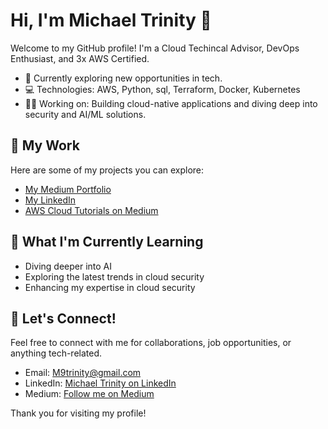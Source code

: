 # Hi, I'm Michael Trinity 🥂

Welcome to my GitHub profile! I'm a Cloud Techincal Advisor, DevOps Enthusiast, and 3x AWS Certified.

- 💼 Currently exploring new opportunities in tech.
- 💻 Technologies: AWS, Python, sql, Terraform, Docker, Kubernetes
- 🧑‍💻 Working on: Building cloud-native applications and diving deep into security and AI/ML solutions.

## 📂 My Work
Here are some of my projects you can explore:

- [My Medium Portfolio](https://medium.com/@michaeltrinity)
- [My LinkedIn](https://www.linkedin.com/in/michaeltrinity/)
- [AWS Cloud Tutorials on Medium](https://medium.com/@michaeltrinity/aws-cloud-tutorials)

## 🎯 What I'm Currently Learning
- Diving deeper into AI
- Exploring the latest trends in cloud security
- Enhancing my expertise in cloud security

## 📝 Let's Connect!
Feel free to connect with me for collaborations, job opportunities, or anything tech-related.

- Email: [M9trinity@gmail.com](mailto:m9trinity@gmail.com)
- LinkedIn: [Michael Trinity on LinkedIn](https://www.linkedin.com/in/michaeltrinity/)
- Medium: [Follow me on Medium](https://medium.com/@michaeltrinity)

Thank you for visiting my profile!

